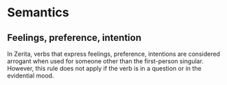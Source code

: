 # Semantics

## Feelings, preference, intention

In Zerita, verbs that express feelings, preference, intentions are considered arrogant when used for someone other than the first-person singular.
However, this rule does not apply if the verb is in a question or in the evidential mood.

